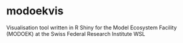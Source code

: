 # modoekvis
Visualisation tool written in R Shiny for the Model Ecosystem Facility (MODOEK) at the Swiss Federal Research Institute WSL
